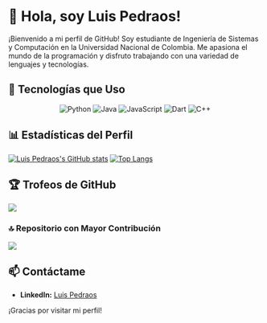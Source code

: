 <!--
**brosgor/brosgor** is a ✨ _special_ ✨ repository because its `README.md` (this file) appears on your GitHub profile.

Here are some ideas to get you started:

- 🔭 I’m currently working on ...
- 🌱 I’m currently learning ...
- 👯 I’m looking to collaborate on ...
- 🤔 I’m looking for help with ...
- 💬 Ask me about ...
- 📫 How to reach me: ...
- 😄 Pronouns: ...
- ⚡ Fun fact: ...
-->
# 👋 Hola, soy Luis Pedraos!

¡Bienvenido a mi perfil de GitHub! Soy estudiante de Ingeniería de Sistemas y Computación en la Universidad Nacional de Colombia. Me apasiona el mundo de la programación y disfruto trabajando con una variedad de lenguajes y tecnologías.


## 🚀 Tecnologías que Uso

<p align="center">
  <img src="https://img.shields.io/badge/Python-3776AB?style=flat&logo=python&logoColor=white" alt="Python">
  <img src="https://img.shields.io/badge/Java-007396?style=flat&logo=java&logoColor=white" alt="Java">
  <img src="https://img.shields.io/badge/JavaScript-F7DF1E?style=flat&logo=javascript&logoColor=black" alt="JavaScript">
  <img src="https://img.shields.io/badge/Dart-0175C2?style=flat&logo=dart&logoColor=white" alt="Dart">
  <img src="https://img.shields.io/badge/C++-00599C?style=flat&logo=c%2b%2b&logoColor=white" alt="C++">
</p>

## 📊 Estadísticas del Perfil

[![Luis Pedraos's GitHub stats](https://github-readme-stats.vercel.app/api?username=brosgor&show_icons=true&theme=radical)](https://github.com/brosgor)
[![Top Langs](https://github-readme-stats.vercel.app/api/top-langs/?username=brosgor&layout=compact&theme=radical)](https://github.com/brosgor)

## 🏆 Trofeos de GitHub
![](https://github-profile-trophy.vercel.app/?username=brosgor&theme=radical&no-frame=true&no-bg=true&margin-w=4)

### 🔝 Repositorio con Mayor Contribución
![](https://github-contributor-stats.vercel.app/api?username=brosgor&limit=5&theme=dark&combine_all_yearly_contributions=true)


## 📫 Contáctame

- **LinkedIn:** [Luis Pedraos](https://www.linkedin.com/in/alfonso-dev/)
  
¡Gracias por visitar mi perfil!

